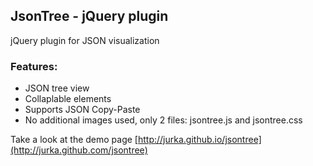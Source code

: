 ## JsonTree - jQuery plugin

jQuery plugin for JSON visualization 

### Features:
  * JSON tree view
  * Collaplable elements
  * Supports JSON Copy-Paste
  * No additional images used, only 2 files: jsontree.js and jsontree.css

Take a look at the demo page [http://jurka.github.io/jsontree](http://jurka.github.com/jsontree)
